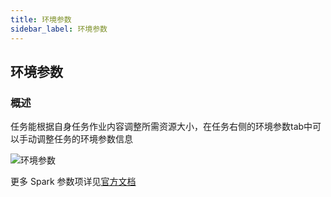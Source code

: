 ```yaml
---
title: 环境参数
sidebar_label: 环境参数
---
```


## 环境参数

### 概述

任务能根据自身任务作业内容调整所需资源大小，在任务右侧的环境参数tab中可以手动调整任务的环境参数信息

![环境参数](/img/readme/environment.png)

更多 Spark 参数项详见[官方文档](https://spark.apache.org/docs/2.1.3/configuration.html)